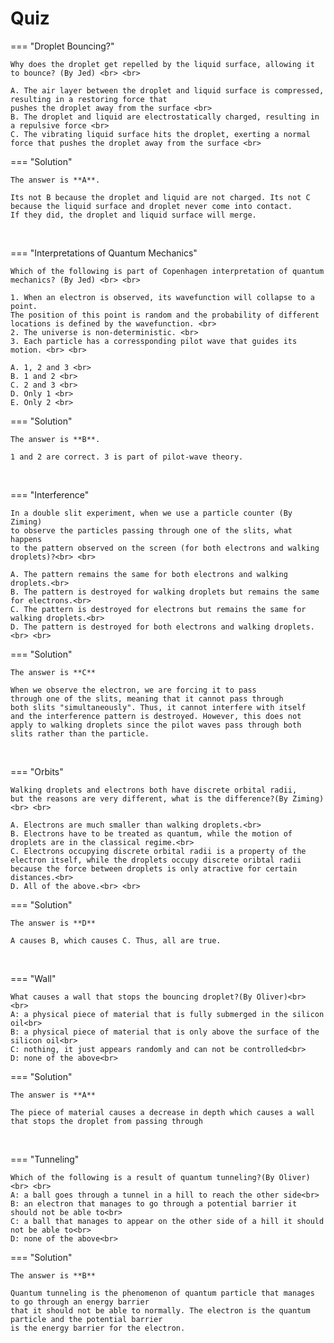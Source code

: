 # Quiz

=== "Droplet Bouncing?"

    Why does the droplet get repelled by the liquid surface, allowing it to bounce? (By Jed) <br> <br>

    A. The air layer between the droplet and liquid surface is compressed, resulting in a restoring force that 
    pushes the droplet away from the surface <br>
    B. The droplet and liquid are electrostatically charged, resulting in a repulsive force <br>
    C. The vibrating liquid surface hits the droplet, exerting a normal force that pushes the droplet away from the surface <br>

=== "Solution"

    The answer is **A**. 

    Its not B because the droplet and liquid are not charged. Its not C because the liquid surface and droplet never come into contact. 
    If they did, the droplet and liquid surface will merge.

<br>

=== "Interpretations of Quantum Mechanics"

    Which of the following is part of Copenhagen interpretation of quantum mechanics? (By Jed) <br> <br>

    1. When an electron is observed, its wavefunction will collapse to a point. 
    The position of this point is random and the probability of different locations is defined by the wavefunction. <br>
    2. The universe is non-deterministic. <br> 
    3. Each particle has a corressponding pilot wave that guides its motion. <br> <br>

    A. 1, 2 and 3 <br>
    B. 1 and 2 <br>
    C. 2 and 3 <br>
    D. Only 1 <br>
    E. Only 2 <br>

=== "Solution"

    The answer is **B**. 

    1 and 2 are correct. 3 is part of pilot-wave theory.


<br>


=== "Interference"

    In a double slit experiment, when we use a particle counter (By Ziming)
    to observe the particles passing through one of the slits, what happens
    to the pattern observed on the screen (for both electrons and walking droplets)?<br> <br>

    A. The pattern remains the same for both electrons and walking droplets.<br>
    B. The pattern is destroyed for walking droplets but remains the same for electrons.<br>
    C. The pattern is destroyed for electrons but remains the same for walking droplets.<br>
    D. The pattern is destroyed for both electrons and walking droplets.<br> <br>

=== "Solution"

    The answer is **C**
    
    When we observe the electron, we are forcing it to pass
    through one of the slits, meaning that it cannot pass through
    both slits "simultaneously". Thus, it cannot interfere with itself
    and the interference pattern is destroyed. However, this does not
    apply to walking droplets since the pilot waves pass through both 
    slits rather than the particle.


<br>

=== "Orbits"

    Walking droplets and electrons both have discrete orbital radii,
    but the reasons are very different, what is the difference?(By Ziming)<br> <br>

    A. Electrons are much smaller than walking droplets.<br>
    B. Electrons have to be treated as quantum, while the motion of droplets are in the classical regime.<br>
    C. Electrons occupying discrete orbital radii is a property of the electron itself, while the droplets occupy discrete oribtal radii because the force between droplets is only atractive for certain distances.<br>
    D. All of the above.<br> <br>
    

=== "Solution"

    The answer is **D**

    A causes B, which causes C. Thus, all are true.


<br>

=== "Wall"

    What causes a wall that stops the bouncing droplet?(By Oliver)<br> <br>
    A: a physical piece of material that is fully submerged in the silicon oil<br>
    B: a physical piece of material that is only above the surface of the silicon oil<br>
    C: nothing, it just appears randomly and can not be controlled<br>
    D: none of the above<br>

=== "Solution"

    The answer is **A**

    The piece of material causes a decrease in depth which causes a wall that stops the droplet from passing through

<br>

=== "Tunneling"

    Which of the following is a result of quantum tunneling?(By Oliver)<br> <br>
    A: a ball goes through a tunnel in a hill to reach the other side<br>
    B: an electron that manages to go through a potential barrier it should not be able to<br>
    C: a ball that manages to appear on the other side of a hill it should not be able to<br>
    D: none of the above<br>

=== "Solution"

    The answer is **B**

    Quantum tunneling is the phenomenon of quantum particle that manages to go through an energy barrier
    that it should not be able to normally. The electron is the quantum particle and the potential barrier
    is the energy barrier for the electron.